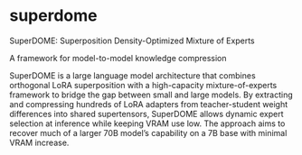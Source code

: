 # superdome

SuperDOME: Superposition Density-Optimized Mixture of Experts

A framework for model-to-model knowledge compression

SuperDOME is a large language model architecture that combines orthogonal LoRA superposition with a high-capacity mixture-of-experts framework to bridge the gap between small and large models. By extracting and compressing hundreds of LoRA adapters from teacher-student weight differences into shared supertensors, SuperDOME allows dynamic expert selection at inference while keeping VRAM use low. The approach aims to recover much of a larger 70B model’s capability on a 7B base with minimal VRAM increase.